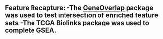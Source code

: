 Feature Recapture:
  -The [GeneOverlap](https://www.bioconductor.org/packages/release/bioc/html/GeneOverlap.html) package was used to test intersection of enriched feature sets 
  -The [TCGA Biolinks](https://bioconductor.org/packages/release/bioc/html/TCGAbiolinks.html) package was used to complete GSEA.
  -
